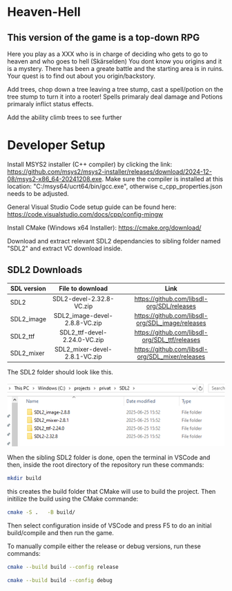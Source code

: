 <!-- # Heaven-Hell
My first attempt at creating a C++ game from scratch
-----------------------------------------------------
In this game you control two players, an angel and the devil. 
The objective of the game is to get both players to their respective goals/gates.
The catch is that the angel and devil are controlled by the same keys on the keyboard.
Get both to their goals without them getting stuck or dying. -->

# Heaven-Hell
This version of the game is a top-down RPG 
-----------------------------------------------------
Here you play as a XXX who is in charge of deciding who gets to go to heaven and who goes to hell (Skärselden)
You dont know you origins and it is a mystery. There has been a greate battle and the starting area is in ruins.
Your quest is to find out about you origin/backstory.

Add trees, chop down a tree leaving a tree stump, cast a spell/potion on the tree stump to turn it into a rooter!
Spells primaraly deal damage and Potions primaraly inflict status effects.

Add the ability climb trees to see further

# Developer Setup
Install MSYS2 installer (C++ compiler) by clicking the link: https://github.com/msys2/msys2-installer/releases/download/2024-12-08/msys2-x86_64-20241208.exe. Make sure the compiler is installed at this location: "C:/msys64/ucrt64/bin/gcc.exe", otherwise c_cpp_properties.json needs to be adjusted. 

General Visual Studio Code setup guide can be found here: https://code.visualstudio.com/docs/cpp/config-mingw

Install CMake (Windows x64 Installer): https://cmake.org/download/

Download and extract relevant SDL2 dependancies to sibling folder named "SDL2" and extract VC download inside.

## SDL2 Downloads

| SDL version            | File to download | Link |
|------------------------|:----------------:|:------------------:|
| SDL2              | SDL2-devel-2.32.8-VC.zip  | https://github.com/libsdl-org/SDL/releases       |
| SDL2_image    | SDL2_image-devel-2.8.8-VC.zip     | https://github.com/libsdl-org/SDL_image/releases  |
| SDL2_ttf         | SDL2_ttf-devel-2.24.0-VC.zip      | https://github.com/libsdl-org/SDL_ttf/releases       |
| SDL2_mixer              | SDL2_mixer-devel-2.8.1-VC.zip      | https://github.com/libsdl-org/SDL_mixer/releases  |

The SDL2 folder should look like this.

![](SDL2_folder.png)

When the sibling SDL2 folder is done, open the terminal in VSCode and then, inside the root directory of the repository run these commands:

```sh
mkdir build
```

this creates the build folder that CMake will use to build the project. Then initilize the build using the CMake commande:
```sh
cmake -S .   -B build/
```

Then select configuration inside of VSCode and press F5 to do an initial build/compile and then run the game.

To manually compile either the release or debug versions, run these commands:
```sh
cmake --build build --config release
```
```sh
cmake --build build --config debug
```